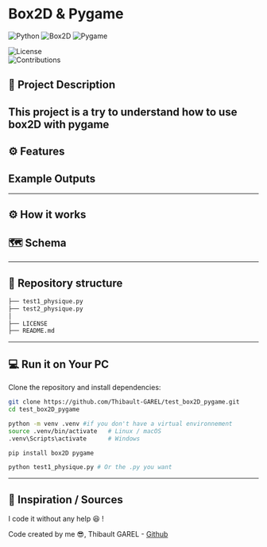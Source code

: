 # Box2D & Pygame

![Python](https://img.shields.io/badge/python-3.9%2B-blue.svg)
![Box2D](https://img.shields.io/badge/Box-2.3.10-red.svg)
![Pygame](https://img.shields.io/badge/Pygame-2.6.1-red.svg)

![License](https://img.shields.io/badge/license-MIT-green.svg)  
![Contributions](https://img.shields.io/badge/contributions-welcome-orange.svg)  

## 📝 Project Description 
This project is a try to understand how to use box2D with pygame
---

## ⚙️ Features
  


## Example Outputs



---

## ⚙️ How it works




## 🗺️ Schema


---

## 📂 Repository structure  
```bash
├── test1_physique.py
├── test2_physique.py
│
├── LICENSE
├── README.md
```

---

## 💻 Run it on Your PC  
Clone the repository and install dependencies:  
```bash
git clone https://github.com/Thibault-GAREL/test_box2D_pygame.git
cd test_box2D_pygame

python -m venv .venv #if you don't have a virtual environnement
source .venv/bin/activate   # Linux / macOS
.venv\Scripts\activate      # Windows

pip install box2D pygame

python test1_physique.py # Or the .py you want
```
---

## 📖 Inspiration / Sources  
I code it without any help 😆 !

Code created by me 😎, Thibault GAREL - [Github](https://github.com/Thibault-GAREL)